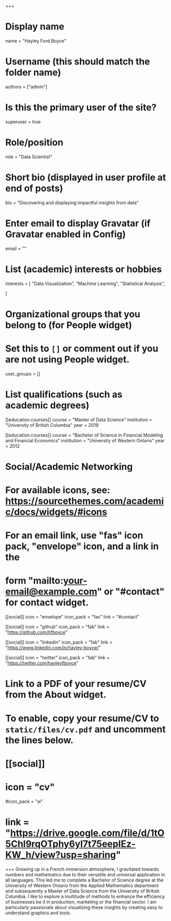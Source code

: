 +++
# Display name
name = "Hayley Ford Boyce"

# Username (this should match the folder name)
authors = ["admin"]

# Is this the primary user of the site?
superuser = true

# Role/position
role = "Data Scientist"

# Short bio (displayed in user profile at end of posts)
bio = "Discovering and displaying impactful insights from data"

# Enter email to display Gravatar (if Gravatar enabled in Config)
email = ""

# List (academic) interests or hobbies
interests = [
  "Data Visualization",
  "Machine Learning",
  "Statistical Analysis",
  
]

# Organizational groups that you belong to (for People widget)
#   Set this to `[]` or comment out if you are not using People widget.
user_groups = []

# List qualifications (such as academic degrees)
[[education.courses]]
  course = "Master of Data Science"
  institution = "University of British Columbia"
  year = 2019

[[education.courses]]
  course = "Bachelor of Science in Financial Modeling and Financial Economics"
  institution = "University of Western Ontario"
  year = 2012


# Social/Academic Networking
# For available icons, see: https://sourcethemes.com/academic/docs/widgets/#icons
#   For an email link, use "fas" icon pack, "envelope" icon, and a link in the
#   form "mailto:your-email@example.com" or "#contact" for contact widget.

[[social]]
  icon = "envelope"
  icon_pack = "fas"
  link = "#contact"  

[[social]]
  icon = "github"
  icon_pack = "fab"
  link = "https://github.com/hfboyce"
  
[[social]] 
  icon = "linkedin" 
  icon_pack = "fab" 
  link = "https://www.linkedin.com/in/hayley-boyce/"

[[social]] 
  icon = "twitter" 
  icon_pack = "fab" 
  link = "https://twitter.com/hayleyfboyce"

# Link to a PDF of your resume/CV from the About widget.
# To enable, copy your resume/CV to `static/files/cv.pdf` and uncomment the lines below.
# [[social]]
# icon = "cv"
#icon_pack = "ai"
# link = "https://drive.google.com/file/d/1tO5ChI9rqOTphy6yl7t75eepIEz-KW_h/view?usp=sharing"

+++
Growing up in a French immersion atmosphere, I gravitated towards numbers and mathematics due to their versatile and universal application in all languages. This led me to complete a Bachelor of Science degree at the University of Western Ontario from the Applied Mathematics department and subsequently a Master of Data Science from the University of British Columbia. I like to explore a multitude of methods to enhance the efficiency of businesses be it in production, marketing or the financial sector.  I am particularly passionate about visualizing these insights by creating easy to understand graphics and tools.
